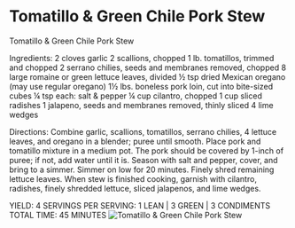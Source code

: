 # Tomatillo & Green Chile Pork Stew

Tomatillo & Green Chile Pork Stew

Ingredients:
2 cloves garlic
2 scallions, chopped
1 lb. tomatillos, trimmed and chopped
2 serrano chilies, seeds and membranes removed, chopped
8 large romaine or green lettuce leaves, divided
½ tsp dried Mexican oregano (may use regular oregano)
1½ lbs. boneless pork loin, cut into bite-sized cubes
¼ tsp each: salt & pepper
¼ cup cilantro, chopped
1 cup sliced radishes
1 jalapeno, seeds and membranes removed, thinly sliced
4 lime wedges

Directions:
Combine garlic, scallions, tomatillos, serrano chilies, 4 lettuce leaves, and oregano in a blender; puree until smooth.
Place pork and tomatillo mixture in a medium pot. The pork should be covered by 1-inch of puree; if not, add water until it is. Season with salt and pepper, cover, and bring to a simmer. Simmer on low for 20 minutes.
Finely shred remaining lettuce leaves.
When stew is finished cooking, garnish with cilantro, radishes, finely shredded lettuce, sliced jalapenos, and lime wedges.

YIELD: 4 SERVINGS
PER SERVING: 1 LEAN | 3 GREEN | 3 CONDIMENTS
TOTAL TIME: 45 MINUTES
![Tomatillo & Green Chile Pork Stew](./Tomatillo%20&%20Green%20Chile%20Pork%20Stew.png)

